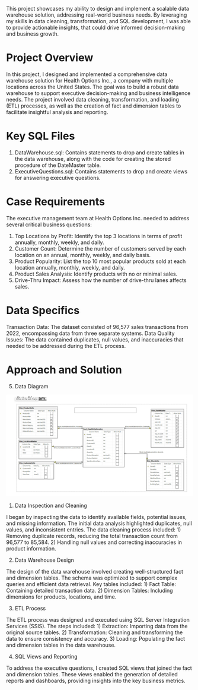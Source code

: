 This project showcases my ability to design and implement a scalable data warehouse solution, addressing real-world business needs. By leveraging my skills in data cleaning, transformation, and SQL development, I was able to provide actionable insights, that could drive informed decision-making and business growth.

# Project Overview
  In this project, I designed and implemented a comprehensive data warehouse solution for Health Options Inc., a company with multiple locations across the United States. The goal was   to build a robust data warehouse to support executive decision-making and business intelligence needs. The project involved data cleaning, transformation, and loading (ETL)          processes, as well as the creation of fact and dimension tables to facilitate insightful analysis and reporting.

# Key SQL Files
  1) DataWarehouse.sql: Contains statements to drop and create tables in the data warehouse, along with the code for creating the stored procedure of the DateMaster table.
  2) ExecutiveQuestions.sql: Contains statements to drop and create views for answering executive questions.

# Case Requirements
  The executive management team at Health Options Inc. needed to address several critical business questions:

  1) Top Locations by Profit: Identify the top 3 locations in terms of profit annually, monthly, weekly, and daily.
  2) Customer Count: Determine the number of customers served by each location on an annual, monthly, weekly, and daily basis.
  3) Product Popularity: List the top 10 most popular products sold at each location annually, monthly, weekly, and daily.
  4) Product Sales Analysis: Identify products with no or minimal sales.
  5) Drive-Thru Impact: Assess how the number of drive-thru lanes affects sales.

# Data Specifics
  Transaction Data: The dataset consisted of 96,577 sales transactions from 2022, encompassing data from three separate systems.
  Data Quality Issues: The data contained duplicates, null values, and inaccuracies that needed to be addressed during the ETL process.

# Approach and Solution

 5. Data Diagram
  
![alt text](https://github.com/rishithaneru/Data-Warehousing/blob/main/Data_Diagram.png)

  
  1. Data Inspection and Cleaning
  
  I began by inspecting the data to identify available fields, potential issues, and missing information. The initial data analysis highlighted duplicates, null values, and   inconsistent entries. The data cleaning process included:
      1) Removing duplicate records, reducing the total transaction count from 96,577 to 85,584.
      2) Handling null values and correcting inaccuracies in product information.
 
  2. Data Warehouse Design
  
  The design of the data warehouse involved creating well-structured fact and dimension tables. The schema was optimized to support complex queries and efficient data retrieval. Key   tables included:
      1) Fact Table: Containing detailed transaction data.
      2) Dimension Tables: Including dimensions for products, locations, and time.
  
  3. ETL Process
  
  The ETL process was designed and executed using SQL Server Integration Services (SSIS). The steps included:
      1) Extraction: Importing data from the original source tables.
      2) Transformation: Cleaning and transforming the data to ensure consistency and accuracy.
      3) Loading: Populating the fact and dimension tables in the data warehouse.
  
  4. SQL Views and Reporting
  
  To address the executive questions, I created SQL views that joined the fact and dimension tables. These views enabled the generation of detailed reports and dashboards, providing    insights into the key business metrics.
  
 

